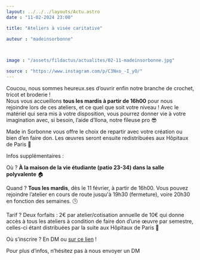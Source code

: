 ```yaml
---
layout: ../../../layouts/Actu.astro
date : "11-02-2024 23:00"

title: "Ateliers à visée caritative"

auteur : "madeinsorbonne" 

 

image : "/assets/fildactus/actualites/02-11-madeinsorbonne.jpg"

source : "https://www.instagram.com/p/C3Nxo_-I_yO/"
---
```


Coucou, nous sommes heureux.ses d’ouvrir enfin notre branche de crochet, tricot et broderie !  
Nous vous accueillons __tous les mardis à partir de 16h00__ pour nous rejoindre lors de ces ateliers, et ce quel que soit votre niveau ! Avec le matériel qui sera mis à votre disposition, vous pourrez donner vie à votre imagination avec, si besoin, l’aide d’Ilona, notre fileuse pro 😎

Made in Sorbonne vous offre le choix de repartir avec votre création ou bien d’en faire don. Les œuvres seront ensuite redistribuées aux Hôpitaux de Paris 🏥

Infos supplémentaires :

Où ? __À la maison de la vie étudiante (patio 23-34) dans la salle polyvalente__ 🏠

Quand ? __Tous les mardis__, dès le 11 février, à partir de 16h00. Vous pouvez rejoindre l’atelier en cours de route jusqu'à 19h30 (fermeture), voire 20h30 en fonction des semaines. 🕒

Tarif ? Deux forfaits : 2€ par atelier/cotisation annuelle de 10€ qui donne accès à tous les ateliers à condition de faire don d’une œuvre par semestre, celles-ci étant distribuées par la suite aux Hôpitaux de Paris 🧸

Où s’inscrire ? En DM ou [sur ce lien](https://www.helloasso.com/associations/made-in-sorbonne/adhesions/ateliers-crochet-tricot-broderie) !

Pour plus d’infos, n’hésitez pas à nous envoyer un DM